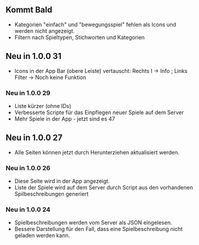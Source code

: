 ## Kommt Bald

- Kategorien "einfach" und "bewegungsspiel" fehlen als Icons und werden nicht angezeigt.
- Filtern nach Spieltypen, Stichworten und Kategorien

## Neu in 1.0.0 31

- Icons in der App Bar (obere Leiste) vertauscht: Rechts I -> Info ; Links Filter -> Noch keine Funktion

### Neu in 1.0.0 29

- Liste kürzer (ohne IDs)
- Verbesserte Scripte für das Einpflegen neuer Spiele auf dem Server
- Mehr Spiele in der App - jetzt sind es 47

## Neu in 1.0.0 27

- Alle Seiten können jetzt durch Herunterziehen aktualisiert werden.

### Neu in 1.0.0 26

- Diese Seite wird in der App angezeigt.
- Liste der Spiele wird auf dem Server durch Script aus den vorhandenen Spilbeschreibungen generiert
  
### Neu in 1.0.0 24

- Spielbeschreibungen werden vom Server als JSON eingelesen.
- Bessere Darstellung für den Fall, dass eine Spielbeschreibung nicht geladen werden kann.
